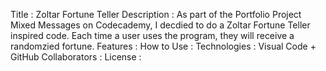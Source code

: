 Title : Zoltar Fortune Teller
Description : As part of the Portfolio Project Mixed Messages on Codecademy, I decdied to do a Zoltar Fortune Teller inspired code.
Each time a user uses the program, they will receive a randomzied fortune.
Features :
How to Use :
Technologies : Visual Code + GitHub
Collaborators :
License :
